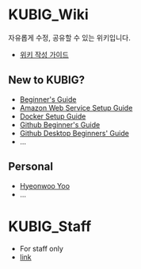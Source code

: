 # KUBIG_Wiki

자유롭게 수정, 공유할 수 있는 위키입니다.

- [위키 작성 가이드](https://github.com/KU-BIG/KUBIG_Wiki/blob/master/wiki_guide.md)

## New to KUBIG?

- [Beginner's Guide](https://github.com/KU-BIG/KUBIG_Wiki/blob/master/new_to_kubig/Beginner's_guide.md)
- [Amazon Web Service Setup Guide](https://github.com/KU-BIG/KUBIG_Wiki/blob/master/new_to_kubig/AWS_setup_guide)
- [Docker Setup Guide](https://github.com/KU-BIG/KUBIG_Wiki/blob/master/new_to_kubig/Docker_setup_guide)
- [Github Beginner's Guide](https://github.com/KU-BIG/KUBIG_Wiki/blob/master/new_to_kubig/Beginner's_guide)
- [Github Desktop Beginners' Guide](https://github.com/KU-BIG/KUBIG_Wiki/blob/master/new_to_kubig/github_desktop_simple_guide.pdf)
- ...

## Personal

- [Hyeonwoo Yoo](https://github.com/KU-BIG/KUBIG_Wiki/tree/master/personal/hyeonwoo_yoo)
- ...

# KUBIG_Staff 
- For staff only
- [link](https://github.com/hyeon95y/KUBIG_Staff)




